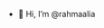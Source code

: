 - 👋 Hi, I’m @rahmaalia

<!---
rahmaalia/rahmaalia is a ✨ special ✨ repository because its `README.md` (this file) appears on your GitHub profile.
You can click the Preview link to take a look at your changes.
--->
